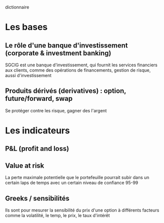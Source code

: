 dictionnaire 
# Les bases
## Le rôle d'une banque d'investissement (corporate & investment banking)

SGCIG est une banque d'investissement, qui fournit les services financiers aux clients, comme des opérations de financements, gestion de risque, aussi d'investissement

## Produits dérivés (derivatives) : option, future/forward, swap

Se protéger contre les risque, gagner des l'argent

# Les indicateurs

## P&L (profit and loss) 

## Value at risk

La perte maximale potentielle que le portefeuille pourrait subir dans un certain laps de temps avec un certain niveau de confiance 95-99

## Greeks / sensibilités

Ils sont pour mesurer la sensibilité du prix d'une option à différents facteurs comme la volatilité, le temp, le prix, le taux d'intérêt
